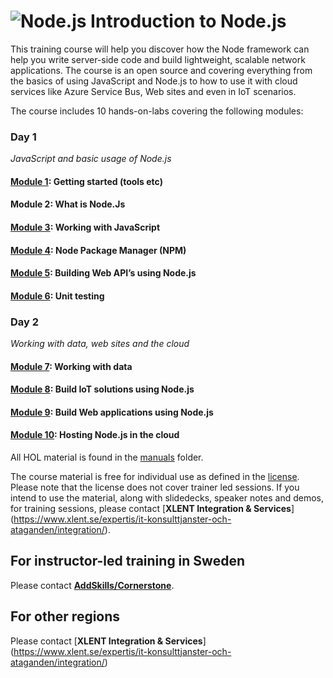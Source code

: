 <h1><img src="https://microservicebus.blob.core.windows.net/sample/nodejs-256.png" alt="Node.js"/>&nbsp;Introduction to Node.js</h1>

This training course will help you discover how the Node framework can help you write server-side code and build lightweight, scalable network applications. The course is an open source and covering everything from the basics of using JavaScript and Node.js to how to use it with cloud services like Azure Service Bus, Web sites and even in IoT scenarios. 

The course includes 10 hands-on-labs covering the following modules:

### Day 1
*JavaScript and basic usage of Node.js*
#### [Module 1](https://github.com/wmmihaa/Introduction-to-Node.js/blob/master/manuals/GetStarted.md): Getting started (tools etc)
#### Module 2: What is Node.Js
#### [Module 3](https://github.com/wmmihaa/Introduction-to-Node.js/blob/master/manuals/hol1.md): Working with JavaScript
#### [Module 4](https://github.com/wmmihaa/Introduction-to-Node.js/blob/master/manuals/hol2.md): Node Package Manager (NPM)
#### [Module 5](https://github.com/wmmihaa/Introduction-to-Node.js/blob/master/manuals/hol3.md): Building Web API’s using Node.js
#### [Module 6](https://github.com/wmmihaa/Introduction-to-Node.js/blob/master/manuals/hol4.md): Unit testing

### Day 2
*Working with data, web sites and the cloud*
#### [Module 7](https://github.com/wmmihaa/Introduction-to-Node.js/blob/master/manuals/hol5.md): Working with data
#### [Module 8](https://github.com/wmmihaa/Introduction-to-Node.js/blob/master/manuals/hol6.md): Build IoT solutions using Node.js
#### [Module 9](https://github.com/wmmihaa/Introduction-to-Node.js/blob/master/manuals/hol7.md): Build Web applications using Node.js
#### [Module 10](): Hosting Node.js in the cloud

All HOL material is found in the [manuals](manuals) folder.

The course material is free for individual use as defined in the [license](License). Please note that the license does not cover trainer led sessions. If you intend to use the material, along with slidedecks, speaker notes and demos, for training sessions, please contact [**XLENT Integration & Services**] (https://www.xlent.se/expertis/it-konsulttjanster-och-ataganden/integration/).

## For instructor-led training in Sweden 
Please contact [**AddSkills/Cornerstone**](http://www.cornerstone.se/). 

## For other regions 
Please contact [**XLENT Integration & Services**] (https://www.xlent.se/expertis/it-konsulttjanster-och-ataganden/integration/)


